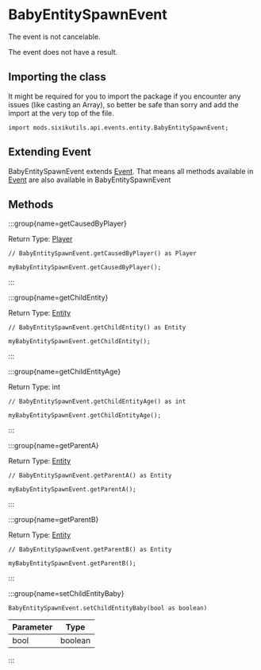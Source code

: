 # BabyEntitySpawnEvent

The event is not cancelable.

The event does not have a result.

## Importing the class

It might be required for you to import the package if you encounter any issues (like casting an Array), so better be safe than sorry and add the import at the very top of the file.
```zenscript
import mods.sixikutils.api.events.entity.BabyEntitySpawnEvent;
```


## Extending Event

BabyEntitySpawnEvent extends [Event](/forge/api/event/Event). That means all methods available in [Event](/forge/api/event/Event) are also available in BabyEntitySpawnEvent

## Methods

:::group{name=getCausedByPlayer}

Return Type: [Player](/vanilla/api/entity/type/player/Player)

```zenscript
// BabyEntitySpawnEvent.getCausedByPlayer() as Player

myBabyEntitySpawnEvent.getCausedByPlayer();
```

:::

:::group{name=getChildEntity}

Return Type: [Entity](/vanilla/api/entity/Entity)

```zenscript
// BabyEntitySpawnEvent.getChildEntity() as Entity

myBabyEntitySpawnEvent.getChildEntity();
```

:::

:::group{name=getChildEntityAge}

Return Type: int

```zenscript
// BabyEntitySpawnEvent.getChildEntityAge() as int

myBabyEntitySpawnEvent.getChildEntityAge();
```

:::

:::group{name=getParentA}

Return Type: [Entity](/vanilla/api/entity/Entity)

```zenscript
// BabyEntitySpawnEvent.getParentA() as Entity

myBabyEntitySpawnEvent.getParentA();
```

:::

:::group{name=getParentB}

Return Type: [Entity](/vanilla/api/entity/Entity)

```zenscript
// BabyEntitySpawnEvent.getParentB() as Entity

myBabyEntitySpawnEvent.getParentB();
```

:::

:::group{name=setChildEntityBaby}

```zenscript
BabyEntitySpawnEvent.setChildEntityBaby(bool as boolean)
```

| Parameter |  Type   |
|-----------|---------|
| bool      | boolean |


:::


